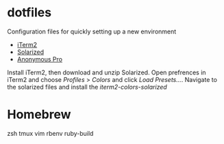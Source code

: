 dotfiles
========

Configuration files for quickly setting up a new environment



* [iTerm2](http://www.iterm2.com/#/section/home)
* [Solarized](http://ethanschoonover.com/solarized/files/solarized.zip)
* [Anonymous Pro](http://www.marksimonson.com/fonts/view/anonymous-pro)

Install iTerm2, then download and unzip Solarized. Open prefrences in iTerm2 and choose _Profiles_ > _Colors_ and click _Load Presets..._. Navigate to the solarized files and install the _iterm2-colors-solarized_

Homebrew
=========
zsh
tmux
vim
rbenv
ruby-build
